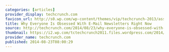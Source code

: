 ```yaml
---
categories: [articles]
provider_display: techcrunch.com
favicon_url: http://s0.wp.com/wp-content/themes/vip/techcrunch-2013/assets/images/favicon.ico?m=1381204869g
title: Why Everyone Is Obsessed With E-Mail Newsletters Right Now
source: http://techcrunch.com/2014/08/23/why-everyone-is-obsessed-with-e-mail-newsletters-right-now/
thumbnail: https://i2.wp.com/tctechcrunch2011.files.wordpress.com/2014/08/newsletter.png?fit=440%2C330
provider_name: techcrunch.com
published: 2014-08-23T08:00:29
---
```

